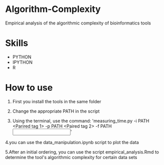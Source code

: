 # Algorithm-Complexity
Empirical analysis of the algorithmic complexity of bioinformatics tools

# Skills
- PYTHON
- IPYTHON
- R

# How to use
1. First you install the tools in the same folder

2. Change the appropriate PATH in the script

3. Using the terminal, use the command: 'measuring_time.py -i PATH <Parired tag 1> -p PATH <Paired tag 2> -f PATH <Input list.txt for FastUniq>'
  
 4.you can use the data_manipulation.ipynb script to plot the data

 5.After an initial ordering, you can use the script empirical_analysis.Rmd to determine the tool's algorithmic complexity for certain data sets

